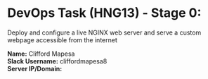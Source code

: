 # DevOps Task (HNG13) - Stage 0:

Deploy and configure a live NGINX web server and serve a custom webpage accessible from the internet

**Name:** Clifford Mapesa \
**Slack Username:** cliffordmapesa8 \
**Server IP/Domain:** 

